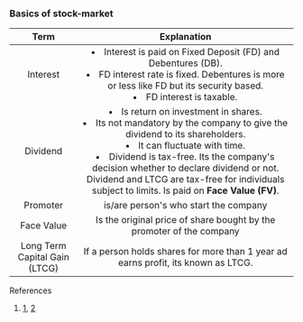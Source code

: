 ### Basics of stock-market


| Term | Explanation | 
|:----------: |:----------: |
| Interest |<li> Interest is paid on Fixed Deposit (FD) and Debentures (DB).</li> <li>FD interest rate is fixed. Debentures is more or less like FD but its security based.</li> <li>FD interest is taxable.</li>|
| Dividend |<li>Is return on investment in shares.</li> <li>Its not mandatory by the company to give the dividend to its shareholders.</li> <li>It can fluctuate with time.</li> <li>Dividend is tax-free. Its the company's decision whether to declare dividend or not. Dividend and LTCG are tax-free for individuals subject to limits. Is paid on **Face Value (FV)**.</li>|  
|Promoter|is/are person's who start the company|
|Face Value | Is the original price of share bought by the promoter of the company|
| Long Term Capital Gain (LTCG)| If a person holds shares for more than 1 year ad earns profit, its known as LTCG.|
 


References

1. [1](https://www.youtube.com/watch?v=Xn7KWR9EOGQ&t=823s), [2](https://fifthperson.com/buy-shares-malaysia-open-malaysian-brokerage-account/	)